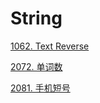 # String

[1062. Text Reverse]()

[2072. 单词数](https://github.com/Lsyhprum/HDUOJ/tree/master/2072)

[2081. 手机短号]()
